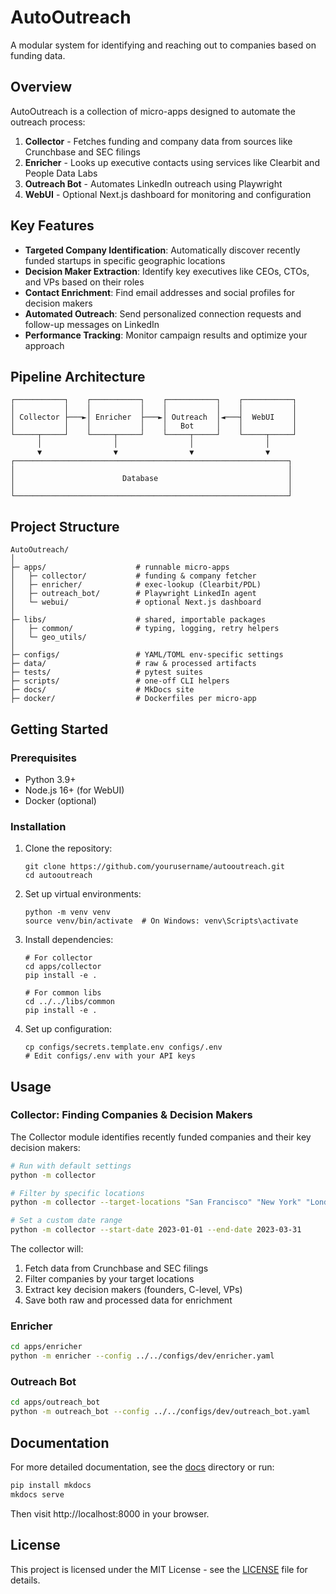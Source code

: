 # AutoOutreach

A modular system for identifying and reaching out to companies based on funding data.

## Overview

AutoOutreach is a collection of micro-apps designed to automate the outreach process:

1. **Collector** - Fetches funding and company data from sources like Crunchbase and SEC filings
2. **Enricher** - Looks up executive contacts using services like Clearbit and People Data Labs
3. **Outreach Bot** - Automates LinkedIn outreach using Playwright
4. **WebUI** - Optional Next.js dashboard for monitoring and configuration

## Key Features

- **Targeted Company Identification**: Automatically discover recently funded startups in specific geographic locations
- **Decision Maker Extraction**: Identify key executives like CEOs, CTOs, and VPs based on their roles
- **Contact Enrichment**: Find email addresses and social profiles for decision makers
- **Automated Outreach**: Send personalized connection requests and follow-up messages on LinkedIn
- **Performance Tracking**: Monitor campaign results and optimize your approach

## Pipeline Architecture

```
┌───────────┐    ┌───────────┐    ┌───────────┐    ┌───────────┐
│           │    │           │    │           │    │           │
│ Collector ├───►│ Enricher  ├───►│ Outreach  │◄───┤  WebUI    │
│           │    │           │    │   Bot     │    │           │
└─────┬─────┘    └─────┬─────┘    └─────┬─────┘    └─────┬─────┘
      │                │                │                │
      ▼                ▼                ▼                ▼
┌─────────────────────────────────────────────────────────────┐
│                                                             │
│                        Database                             │
│                                                             │
└─────────────────────────────────────────────────────────────┘
```

## Project Structure

```
AutoOutreach/
│
├─ apps/                    # runnable micro‑apps
│   ├─ collector/           # funding & company fetcher
│   ├─ enricher/            # exec‑lookup (Clearbit/PDL)
│   ├─ outreach_bot/        # Playwright LinkedIn agent
│   └─ webui/               # optional Next.js dashboard
│
├─ libs/                    # shared, importable packages
│   ├─ common/              # typing, logging, retry helpers
│   └─ geo_utils/
│
├─ configs/                 # YAML/TOML env‑specific settings
├─ data/                    # raw & processed artifacts
├─ tests/                   # pytest suites
├─ scripts/                 # one‑off CLI helpers
├─ docs/                    # MkDocs site
├─ docker/                  # Dockerfiles per micro‑app
```

## Getting Started

### Prerequisites

- Python 3.9+
- Node.js 16+ (for WebUI)
- Docker (optional)

### Installation

1. Clone the repository:
   ```
   git clone https://github.com/yourusername/autooutreach.git
   cd autooutreach
   ```

2. Set up virtual environments:
   ```
   python -m venv venv
   source venv/bin/activate  # On Windows: venv\Scripts\activate
   ```

3. Install dependencies:
   ```
   # For collector
   cd apps/collector
   pip install -e .
   
   # For common libs
   cd ../../libs/common
   pip install -e .
   ```

4. Set up configuration:
   ```
   cp configs/secrets.template.env configs/.env
   # Edit configs/.env with your API keys
   ```

## Usage

### Collector: Finding Companies & Decision Makers

The Collector module identifies recently funded companies and their key decision makers:

```bash
# Run with default settings
python -m collector

# Filter by specific locations
python -m collector --target-locations "San Francisco" "New York" "London"

# Set a custom date range
python -m collector --start-date 2023-01-01 --end-date 2023-03-31
```

The collector will:
1. Fetch data from Crunchbase and SEC filings
2. Filter companies by your target locations
3. Extract key decision makers (founders, C-level, VPs)
4. Save both raw and processed data for enrichment

### Enricher

```bash
cd apps/enricher
python -m enricher --config ../../configs/dev/enricher.yaml
```

### Outreach Bot

```bash
cd apps/outreach_bot
python -m outreach_bot --config ../../configs/dev/outreach_bot.yaml
```

## Documentation

For more detailed documentation, see the [docs](docs/) directory or run:

```bash
pip install mkdocs
mkdocs serve
```

Then visit http://localhost:8000 in your browser.

## License

This project is licensed under the MIT License - see the [LICENSE](LICENSE) file for details. 


